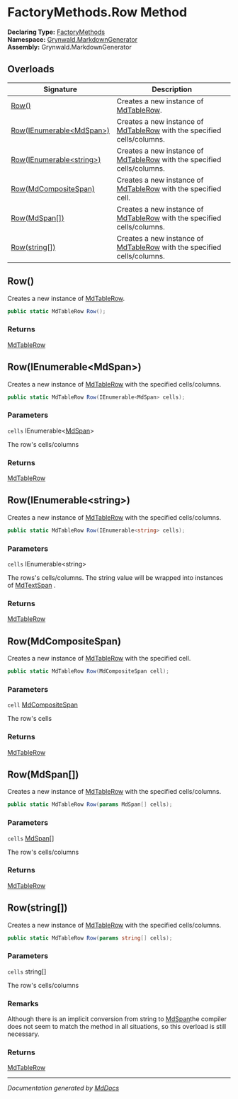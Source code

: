 ﻿<!--  
  <auto-generated>   
    The contents of this file were generated by a tool.  
    Changes to this file may be list if the file is regenerated  
  </auto-generated>   
-->

# FactoryMethods.Row Method

**Declaring Type:** [FactoryMethods](../index.md)  
**Namespace:** [Grynwald.MarkdownGenerator](../../index.md)  
**Assembly:** Grynwald.MarkdownGenerator

## Overloads

| Signature                                           | Description                                                                                          |
| --------------------------------------------------- | ---------------------------------------------------------------------------------------------------- |
| [Row()](#row)                                       | Creates a new instance of [MdTableRow](../../MdTableRow/index.md).                                   |
| [Row(IEnumerable\<MdSpan\>)](#rowienumerablemdspan) | Creates a new instance of [MdTableRow](../../MdTableRow/index.md) with the specified cells\/columns. |
| [Row(IEnumerable\<string\>)](#rowienumerablestring) | Creates a new instance of [MdTableRow](../../MdTableRow/index.md) with the specified cells\/columns. |
| [Row(MdCompositeSpan)](#rowmdcompositespan)         | Creates a new instance of [MdTableRow](../../MdTableRow/index.md) with the specified cell.           |
| [Row(MdSpan\[\])](#rowmdspan)                       | Creates a new instance of [MdTableRow](../../MdTableRow/index.md) with the specified cells\/columns. |
| [Row(string\[\])](#rowstring)                       | Creates a new instance of [MdTableRow](../../MdTableRow/index.md) with the specified cells\/columns. |

## Row()

Creates a new instance of [MdTableRow](../../MdTableRow/index.md).

```csharp
public static MdTableRow Row();
```

### Returns

[MdTableRow](../../MdTableRow/index.md)

## Row(IEnumerable\<MdSpan\>)

Creates a new instance of [MdTableRow](../../MdTableRow/index.md) with the specified cells\/columns.

```csharp
public static MdTableRow Row(IEnumerable<MdSpan> cells);
```

### Parameters

`cells`  IEnumerable\<[MdSpan](../../MdSpan/index.md)\>

The row's cells\/columns

### Returns

[MdTableRow](../../MdTableRow/index.md)

## Row(IEnumerable\<string\>)

Creates a new instance of [MdTableRow](../../MdTableRow/index.md) with the specified cells\/columns.

```csharp
public static MdTableRow Row(IEnumerable<string> cells);
```

### Parameters

`cells`  IEnumerable\<string\>

The rows's cells\/columns. The string value will be wrapped into instances of [MdTextSpan](../../MdTextSpan/index.md) .

### Returns

[MdTableRow](../../MdTableRow/index.md)

## Row(MdCompositeSpan)

Creates a new instance of [MdTableRow](../../MdTableRow/index.md) with the specified cell.

```csharp
public static MdTableRow Row(MdCompositeSpan cell);
```

### Parameters

`cell`  [MdCompositeSpan](../../MdCompositeSpan/index.md)

The row's cells

### Returns

[MdTableRow](../../MdTableRow/index.md)

## Row(MdSpan\[\])

Creates a new instance of [MdTableRow](../../MdTableRow/index.md) with the specified cells\/columns.

```csharp
public static MdTableRow Row(params MdSpan[] cells);
```

### Parameters

`cells`  [MdSpan](../../MdSpan/index.md)\[\]

The row's cells\/columns

### Returns

[MdTableRow](../../MdTableRow/index.md)

## Row(string\[\])

Creates a new instance of [MdTableRow](../../MdTableRow/index.md) with the specified cells\/columns.

```csharp
public static MdTableRow Row(params string[] cells);
```

### Parameters

`cells`  string\[\]

The row's cells\/columns

### Remarks

Although there is an implicit conversion from string to [MdSpan](../../MdSpan/index.md)the compiler does not seem to match the method in all situations, so this overload is still necessary.

### Returns

[MdTableRow](../../MdTableRow/index.md)

___

*Documentation generated by [MdDocs](https://github.com/ap0llo/mddocs)*
